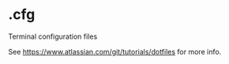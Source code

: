 # .cfg
Terminal configuration files

See https://www.atlassian.com/git/tutorials/dotfiles for more info.
